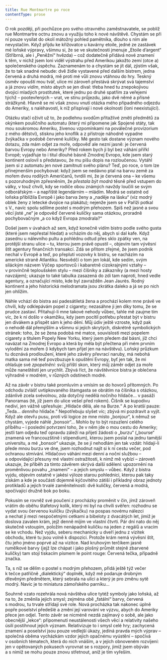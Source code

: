 ```yaml
---
title: Rue Montmartre po roce
contentType: prose
---
```


<section>

O rok později, při pochůzce pro svého otravného zaměstnavatele, se poblíž rue Montmartre octnu znovu a využiju toho k nové návštěvě. Chystám se při ní pouze vysílat do okolí mátožný pohled pamětníka, dlouho s ním ale nevystačím. Když přijdu ke křižovatce u kavárny etoile, jedné ze zastávek mé loňské výpravy, všimnu si, že se ve skutečnosti jmenuje „Etoile d’argent“ (Stříbrná, ale i „Peněžní“ hvězda) – což dodatečně přidává nové znamení k těm, v nichž jsem loni viděl výstrahu před Amerikou jakožto zemí (otce a) společenského úspěchu. Zaznamenám to a chystám se jít dál, zjistím však, že to tak snadné nebude: dvě židle vystavené před dalším bistrem, jedna červená a druhá modrá, mě proti mé vůli znovu vtáhnou do hry. Teskný úsměv opouští mou tvář, ulice mi zároveň přestává skrývat svá tajemství a já znovu _vidím_, místo abych se jen díval: třeba hned tu znepokojivou dvojici mladých prostitutek, které jednu po druhé spatřím za veřejemi týchž – pootevřených – vrat, ve stínu průjezdu, jako dvě němé a přísné strážkyně. Hlavně se mi však znovu vnutí otázka mého případného odjezdu do Ameriky, s naléhavostí, k níž přispívají i nové okolnosti (loni neexistující).

Otázku stačí oživit už to, že podlehnu svodům přitažlivé změti předmětů za okýnkem pouličního automatu (který mi připomene jak Spojené státy, tak mou soukromou Ameriku, živenou vzpomínkami na poválečné provizorium z mého dětství), stisknu jeho knoflík a z přístroje náhodně vypadne žvýkačka v podobě červené kuličky. Mé gesto tak dostane význam nového dotazu, zda mám odjet za moře, odpověď ale nezní jasně: je červená barvou Evropy nebo Ameriky? Před rokem bych ji byl bez váhání přiřkl Evropě; vyjadřuje to i titul dlouhé básně Zmodrej Evropo, kde jsem starý kontinent oslovil s představou, že mu píšu dopis na rozloučenou. Vytáhl jsem si z automatu jen nové zamítnutí svého plánu? Teď, po roce, o tom lze přinejmenším pochybovat: když jsem se nedávno ptal na barvu země za mořem dvou rodilých Američanů, tvrdili mi, že je červená ona – ke všemu s pozoruhodným zpřesněním, že _přestala být modrá_ těsně před vstupem do války, v touž chvíli, kdy se rodiče obou známých navždy loučili se svým odborářským – a napříště legendárním – mládím. Modrá se ostatně od loňska přiblížila Evropě i jako barva ženy a „naděje na lásku“ (viz modrý oblek ženy z letecké dvojice na plakátu); nejenže jsem se v Paříži potkal s V., navíc spolu sdílíme postel s modrým přehozem. Spíš než jasné a svou věcí jisté „ne“ je odpověď červené kuličky sama otázkou, proradně pochybovačným „a co když Evropa zmodrala?“

Došel jsem v úvahách až sem, když konečně vidím bistro podle svého gusta (které jsem nepřestal hledat) a vcházím do něj, abych si dal kafe. Když zasednu u nálevního pultu a pohlédnu odtud přes sklo zpátky ven, na protější stranu ulice – tu, kterou jsem právě opustil –, objevím tam vývěsní štít agentury finančních transakcí. Zdá se přitom zřejmé, že jsem podnik nechal v Evropě a teď, po přeplutí vozovky k bistru, se nacházím na americké straně Atlantiku. Nesvědčí o tom jen lokál, kde sedím, svým siláckým názvem Výčep sportovců i kabaretně cizokrajnými vztahy – v provinčně teploušském stylu – mezi číšníky a zákazníky (a mezi hosty navzájem); ukazuje to také tabulka zasazená do zdi tam naproti, hned vedle agentury, a označující místo, kde byl zavražděn Jean Jaurès. Rodný kontinent a jeho historická melodramata jsou zkrátka daleko a já se po nich jen ohlížím.

Náhle vchází do bistra asi padesátiletá žena a prochází kolem mne právě ve chvíli, kdy odklepávám popel z cigarety; nezasáhne ji jen díky tomu, že se prudce zastaví. Přitahují-li mne takové nehody vůbec, tahle mě zaujme tím víc, že k ní došlo v okamžiku, kdy jsem pocítil potřebu přestat být v bistru jen divákem a přispět sám k jeho dění. Můj údiv ještě vzroste, když pak o nehodě dál přemýšlím a všimnu si jejích skrytých, diskrétně symbolických stránek: toho, že se žena podobá mé matce, souvislosti mezi popelem cigarety a titulem Popely New Yorku, který jsem předem dal básni, jíž chci navázat na Zmodrej Evropo a která by měla být přečtena při mém prvním vylodění za mořem (i kdybych tam přijel jen na návštěvu). Loňský průzkum tu doznává prodloužení, které jeho závěry převrací naruby, má nebohá matka sama mě teď povzbuzuje k opuštění Evropy, byť jen tak, že mi ohlašuje své _zpopelnění:_ svůj příští skon, který můj záměr odjet za moře může naneštěstí jen urychlit. Zbývá říct, že návštěvnice bistra je oblečena výhradně v modrém, v různých odstínech modré.

Až na závěr v bistru také promluvím a vmísím se do hovorů přítomných. Po odchodu zvlášť uvtipkovaného štamgasta se obrátím na číšníka s otázkou, zdánlivě zcela svévolnou, zda dotyčný nedělá nočního hlídače… v pasáži Panoramas (té, jíž jsem do ulice vešel před rokem). Číšník se kupodivu nediví, jen vážně upřesňuje: „Hlídače dělá, ale na Burze.“ A po kratší pauze: „Teda… _denního_ hlídače.“ Nepotřebuju slyšet víc; zbývá mi pozdravit a vyjít. Když ale otevřu pusu, proti vší logice ze mne místo „bonjour“, k němuž se chystám, vyjede náhlé „bonsoir“… Mohlo by to být rozuzlení celého příběhu – i poslední potvrzení toho, že v něm jde o mou cestu do Ameriky; jestli tam odjedu teď opravdu záleží na přijetí žádosti o „burzu“ („bourse“ znamená ve francouzštině i stipendium), kterou jsem poslal na jednu tamější universitu, a mé „bonsoir“ ukazuje, že se jí nehodlám jen tak vzdát: hlídají-li přede mnou burzu ve dne, jsem rozhodnut najít si k ní cestu večer, pod ochranou stmívání. Hlídačovo váhání mezi denní a noční službou – a odpovídající přesuny mé vlastní ostražitosti, k nimž mě vybízí – zároveň ukazuje, že příběh za tímto závěrem skrývá další sdělení: upozornění na proměnlivou povahu „znamení“ – a jejich smyslu – vůbec. Když z bistra vyjdu, objevím ostatně v jakési výloze starou pohlednici, kterou pak taky získám a kde je součástí dojemně kýčovitého zátiší i příkladný obraz jednoty protikladů a jejich trvalé zaměnitelnosti: dvě kuličky, červená a modrá, spočívající družně bok po boku.

Pokusím se rovněž své poučení z procházky proměnit v čin, jímž zároveň vrátím do oběhu štafetový kolík, který mi byl na chvíli svěřen: rozhodnu se vydat svou červenou kuličku (žvýkačku) na pospas novému nálezci a nechat ji mezi nespočetnými cetkami a bibeloty z dvacátých let, jimiž je doslova zavalen krám, jejž denně míjím ve vlastní čtvrti. Pár dní nato do něj skutečně vstoupím, položím nenápadně kuličku na jeden z regálů a vracím se ke vchodu. Než vyjdu, seberu mechanicky u dveří jednu z vizitek obchodu, které tu jsou volně k dispozici. Protože krám nemá vývěsní štít, čtu jeho jméno poprvé až na vizitce. Nad kruhovým terčíkem jasně rumělkové barvy (jejž lze chápat i jako plošný průmět stejně zbarvené kuličky) tam stojí tiskacím písmem le point rouge: Červená tečka, případně značka.

Ta, s níž se dělím o postel s modrým přehozem, přidá ještě týž večer k tečce patřičně „dialektický“ doplněk, když mě podaruje drobným dřevěným předmětem, který sebrala na ulici a který je pro změnu sytě modrý. Navíc je to miniatura zámořského parníku…

Souhrně vzato rozehrála nová návštěva ulice tytéž symboly jako loňská, až na to, že změnila jejich smysl; zejména obě „fatální“ barvy, červená s modrou, tu trvale střídají své role. Nová procházka tak nakonec úplně popře poselství předešlé a změní její varování ve výzvu, abych do Ameriky přece jen odjel. Tento závěr se nicméně nezdá zajímavý o sobě, ale jako obecnější „lekce“: připomenutí neustálenosti všech věcí a relativity našeho úsilí postihnout jejich význam. Relativizuje to i smysl celé hry; zachycená znamení a poselství jsou pouze vedlejší úkazy, jediná pravda mých výprav – společná oběma vycházkám vzdor jejich opačnému vyústění – spočívá v osobních tématech, která do nich vnáším, a v jejich obnoveném rozvíjení: jen v opětovaných pokusech vyrovnat se s rozpory, jimiž jsem obýván a s nimiž se mohu pouze znovu střetnout, aniž je tím vyřeším.

</section>
